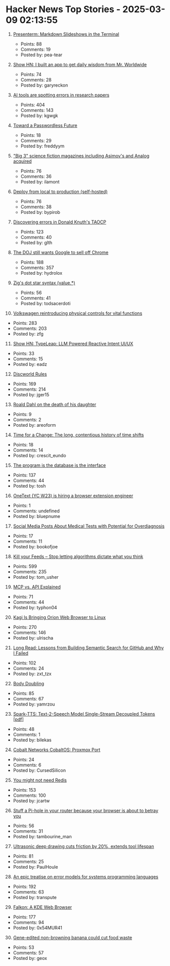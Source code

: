 # Hacker News Top Stories - 2025-03-09 02:13:55

1. [Presenterm: Markdown Slideshows in the Terminal](https://github.com/mfontanini/presenterm)
   - Points: 88
   - Comments: 19
   - Posted by: pea-tear

2. [Show HN: I built an app to get daily wisdom from Mr. Worldwide](https://daale.club/)
   - Points: 74
   - Comments: 28
   - Posted by: garyreckon

3. [AI tools are spotting errors in research papers](https://www.nature.com/articles/d41586-025-00648-5)
   - Points: 404
   - Comments: 143
   - Posted by: kgwgk

4. [Toward a Passwordless Future](https://www.privacyguides.org/articles/2025/03/08/toward-a-passwordless-future/)
   - Points: 18
   - Comments: 29
   - Posted by: freddyym

5. ["Big 3" science fiction magazines including Asimov's and Analog acquired](https://jasonsanford.substack.com/p/genre-grapevine-for-last-half-of)
   - Points: 76
   - Comments: 36
   - Posted by: ilamont

6. [Deploy from local to production (self-hosted)](https://github.com/bypirob/airo)
   - Points: 76
   - Comments: 38
   - Posted by: bypirob

7. [Discovering errors in Donald Knuth's TAOCP](https://glthr.com/discovering-errors-in-donald-knuths-taocp)
   - Points: 123
   - Comments: 40
   - Posted by: glth

8. [The DOJ still wants Google to sell off Chrome](https://www.wired.com/story/the-doj-still-wants-google-to-divest-chrome/)
   - Points: 188
   - Comments: 357
   - Posted by: hydrolox

9. [Zig's dot star syntax (value.*)](https://www.openmymind.net/Zig-Dot-Star-Syntax/)
   - Points: 56
   - Comments: 41
   - Posted by: todsacerdoti

10. [Volkswagen reintroducing physical controls for vital functions](https://www.autocar.co.uk/car-news/new-cars/volkswagen-reintroducing-physical-controls-vital-functions)
   - Points: 283
   - Comments: 203
   - Posted by: zfg

11. [Show HN: TypeLeap: LLM Powered Reactive Intent UI/UX](https://www.typeleap.com/)
   - Points: 33
   - Comments: 15
   - Posted by: eadz

12. [Discworld Rules](https://contraptions.venkateshrao.com/p/discworld-rules)
   - Points: 169
   - Comments: 214
   - Posted by: jger15

13. [Roald Dahl on the death of his daughter](https://www.telegraph.co.uk/books/authors/roald-dahls-darkest-hour/)
   - Points: 9
   - Comments: 2
   - Posted by: areoform

14. [Time for a Change: The long, contentious history of time shifts](https://worldhistory.substack.com/p/time-for-a-change)
   - Points: 18
   - Comments: 14
   - Posted by: crescit_eundo

15. [The program is the database is the interface](https://www.scattered-thoughts.net/writing/the-program-is-the-database-is-the-interface/)
   - Points: 137
   - Comments: 44
   - Posted by: tosh

16. [OneText (YC W23) is hiring a browser extension engineer](undefined)
   - Points: 1
   - Comments: undefined
   - Posted by: bluepnume

17. [Social Media Posts About Medical Tests with Potential for Overdiagnosis](https://jamanetwork.com/journals/jamanetworkopen/fullarticle/2830758)
   - Points: 17
   - Comments: 11
   - Posted by: bookofjoe

18. [Kill your Feeds – Stop letting algorithms dictate what you think](https://usher.dev/posts/2025-03-08-kill-your-feeds/)
   - Points: 599
   - Comments: 235
   - Posted by: tom_usher

19. [MCP vs. API Explained](https://norahsakal.com/blog/mcp-vs-api-model-context-protocol-explained/)
   - Points: 71
   - Comments: 44
   - Posted by: typhon04

20. [Kagi Is Bringing Orion Web Browser to Linux](https://www.omgubuntu.co.uk/2025/03/kag-orion-web-browser-coming-to-linux)
   - Points: 270
   - Comments: 146
   - Posted by: ulrischa

21. [Long Read: Lessons from Building Semantic Search for GitHub and Why I Failed](https://tzx.notion.site/What-I-Learned-Building-a-Free-Semantic-Search-Tool-for-GitHub-and-Why-I-Failed-1a09b742c7918033b318f3a5d7dc9751)
   - Points: 102
   - Comments: 24
   - Posted by: zxt_tzx

22. [Body Doubling](https://bodydoubling.com/)
   - Points: 85
   - Comments: 67
   - Posted by: yamrzou

23. [Spark-TTS: Text-2-Speech Model Single-Stream Decoupled Tokens [pdf]](https://arxiv.org/abs/2503.01710)
   - Points: 48
   - Comments: 1
   - Posted by: bilekas

24. [Cobalt Networks CobaltOS: Proxmox Port](https://archive.org/details/CobaltOS-Proxmox)
   - Points: 24
   - Comments: 6
   - Posted by: CursedSilicon

25. [You might not need Redis](https://www.viblo.se/posts/no-need-redis/)
   - Points: 153
   - Comments: 100
   - Posted by: jcartw

26. [Stuff a Pi-hole in your router because your browser is about to betray you](https://www.theregister.com/2025/03/08/pi_hole_6_flyby/)
   - Points: 56
   - Comments: 31
   - Posted by: tambourine_man

27. [Ultrasonic deep drawing cuts friction by 20%, extends tool lifespan](https://techxplore.com/news/2025-02-ultrasonic-deep-friction-tool-lifespan.html)
   - Points: 81
   - Comments: 25
   - Posted by: PaulHoule

28. [An epic treatise on error models for systems programming languages](https://typesanitizer.com/blog/errors.html)
   - Points: 192
   - Comments: 63
   - Posted by: transpute

29. [Falkon: A KDE Web Browser](https://www.falkon.org)
   - Points: 177
   - Comments: 94
   - Posted by: 0x54MUR41

30. [Gene-edited non-browning banana could cut food waste](https://www.theguardian.com/science/2025/mar/07/gene-edited-non-browning-banana-cut-food-waste-tropic-norwich)
   - Points: 53
   - Comments: 57
   - Posted by: geox

